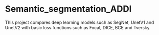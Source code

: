 # Semantic_segmentation_ADDI

This project compares deep learning models such as SegNet, UnetV1 and UnetV2 with basic loss functions such as Focal, DICE, BCE and Tversky.
